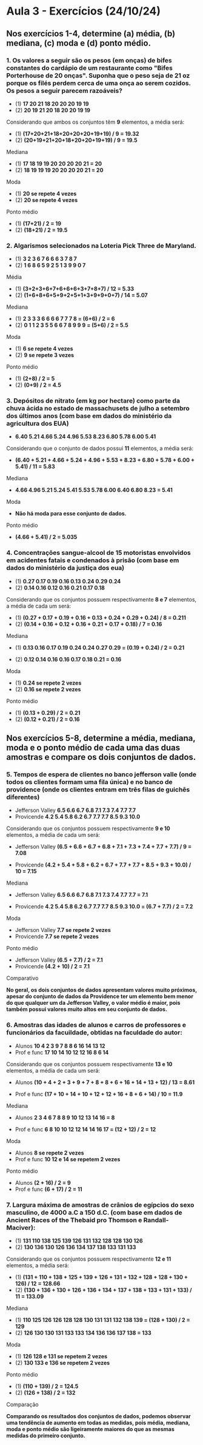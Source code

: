 # Aula 3 - Exercícios (24/10/24)

## Nos exercícios 1-4, determine (a) média, (b) mediana, (c) moda e (d) ponto médio.

### 1. Os valores a seguir são os pesos (em onças) de bifes constantes do cardápio de um restaurante como "Bifes Porterhouse de 20 onças". Suponha que o peso seja de 21 oz porque os filés perdem cerca de uma onça ao serem cozidos. Os pesos a seguir parecem razoáveis?

- (1) **17 20 21 18 20 20 20 19 19**
- (2) **20 19 21 20 18 20 20 19 19**

Considerando que ambos os conjuntos têm **9** elementos, a média será:

- (1) **(17+20+21+18+20+20+20+19+19) / 9 = 19.32**
- (2) **(20+19+21+20+18+20+20+19+19) / 9 = 19.5**

Mediana

- (1) **17 18 19 19 20 20 20 20 21 = 20**
- (2) **18 19 19 19 20 20 20 20 21 = 20**

Moda

- (1) **20 se repete 4 vezes**
- (2) **20 se repete 4 vezes**

Ponto médio

- (1) **(17+21) / 2 = 19**
- (2) **(18+21) / 2 = 19.5**

### 2. Algarismos selecionados na Loteria Pick Three de Maryland.

- (1) **3 2 3 6 7 6 6 6 3 7 8 7**
- (2) **1 6 8 6 5 9 2 5 1 3 9 9 0 7**

Média

- (1) **(3+2+3+6+7+6+6+6+3+7+8+7) / 12 = 5.33**
- (2) **(1+6+8+6+5+9+2+5+1+3+9+9+0+7) / 14 = 5.07**

Mediana

- (1) **2 3 3 3 6 6 6 6 7 7 7 8 = (6+6) / 2 = 6**
- (2) **0 1 1 2 3 5 5 6 6 7 8 9 9 9 = (5+6) / 2 = 5.5**

Moda

- (1) **6 se repete 4 vezes**
- (2) **9 se repete 3 vezes**

Ponto médio

- (1) **(2+8) / 2 = 5**
- (2) **(0+9) / 2 = 4.5**

### 3. Depósitos de nitrato (em kg por hectare) como parte da chuva ácida no estado de massachusets de julho a setembro dos últimos anos (com base em dados do ministério da agricultura dos EUA)

- **6.40 5.21 4.66 5.24 4.96 5.53 8.23 6.80 5.78 6.00 5.41**

Considerando que o conjunto de dados possui **11** elementos, a média será:

- **(6.40 + 5.21 + 4.66 + 5.24 + 4.96 + 5.53 + 8.23 + 6.80 + 5.78 + 6.00 + 5.41) / 11 = 5.83**

Mediana

- **4.66 4.96 5.21 5.24 5.41 5.53 5.78 6.00 6.40 6.80 8.23 = 5.41**

Moda

- **Não há moda para esse conjunto de dados.**

Ponto médio

- **(4.66 + 5.41) / 2 = 5.035**

### 4. Concentrações sangue-alcool de 15 motoristas envolvidos em acidentes fatais e condenados à prisão (com base em dados do ministério da justiça dos eua)

- (1) **0.27 0.17 0.19 0.16 0.13 0.24 0.29 0.24**
- (2) **0.14 0.16 0.12 0.16 0.21 0.17 0.18**

Considerando que os conjuntos possuem respectivamente **8 e 7** elementos, a média de cada um será:

- (1) **(0.27 + 0.17 + 0.19 + 0.16 + 0.13 + 0.24 + 0.29 + 0.24) / 8 = 0.211**
- (2) **(0.14 + 0.16 + 0.12 + 0.16 + 0.21 + 0.17 + 0.18) / 7 = 0.16**

Mediana

- (1) **0.13 0.16 0.17 0.19 0.24 0.24 0.27 0.29 = (0.19 + 0.24) / 2 = 0.21**

- (2) **0.12 0.14 0.16 0.16 0.17 0.18 0.21 = 0.16**

Moda

- (1) **0.24 se repete 2 vezes**
- (2) **0.16 se repete 2 vezes**

Ponto médio

- (1) **(0.13 + 0.29) / 2 = 0.21**
- (2) **(0.12 + 0.21) / 2 = 0.16**

## Nos exercícios 5-8, determine a média, mediana, moda e o ponto médio de cada uma das duas amostras e compare os dois conjuntos de dados.

### 5. Tempos de espera de clientes no banco jefferson valle (onde todos os clientes formam uma fila única) e no banco de providence (onde os clientes entram em três filas de guichês diferentes)

- Jefferson Valley **6.5 6.6 6.7 6.8 7.1 7.3 7.4 7.7 7.7**
- Provicende **4.2 5.4 5.8 6.2 6.7 7.7 7.7 8.5 9.3 10.0**

Considerando que os conjuntos possuem respectivamente **9 e 10** elementos, a média de cada um será:

- Jefferson Valley **(6.5 + 6.6 + 6.7 + 6.8 + 7.1 + 7.3 + 7.4 + 7.7 + 7.7) / 9 = 7.08**

- Provicende **(4.2 + 5.4 + 5.8 + 6.2 + 6.7 + 7.7 + 7.7 + 8.5 + 9.3 + 10.0) / 10 = 7.15**

Mediana

- Jefferson Valley **6.5 6.6 6.7 6.8 7.1 7.3 7.4 7.7 7.7 = 7.1**

- Provicende **4.2 5.4 5.8 6.2 6.7 7.7 7.7 8.5 9.3 10.0 = (6.7 + 7.7) / 2 = 7.2**

Moda

- Jefferson Valley **7.7 se repete 2 vezes**
- Provicende **7.7 se repete 2 vezes**

Ponto médio

- Jefferson Valley **(6.5 + 7.7) / 2 = 7.1**
- Provicende **(4.2 + 10) / 2 = 7.1**

Comparativo

**No geral, os dois conjuntos de dados apresentam valores muito próximos, apesar do conjunto de dados da Providence ter um elemento bem menor do que qualquer um da Jefferson Valley, o valor médio é maior, pois também possui valores muito altos em seu conjunto de dados.**

### 6. Amostras das idades de alunos e carros de professores e funcionários da facuildade, obtidas na faculdade do autor:

- Alunos **10 4 2 3 9 7 8 8 6 16 14 13 12**
- Prof e func **17 10 14 10 12 12 16 8 6 14**

Considerando que os conjuntos possuem respectivamente **13 e 10** elementos, a média de cada um será:

- Alunos **(10 + 4 + 2 + 3 + 9 + 7 + 8 + 8 + 6 + 16 + 14 + 13 + 12) / 13 = 8.61**

- Prof e func **(17 + 10 + 14 + 10 + 12 + 12 + 16 + 8 + 6 + 14) / 10 = 11.9**

Mediana

- Alunos **2 3 4 6 7 8 8 9 10 12 13 14 16 = 8**

- Prof e func **6 8 10 10 12 12 14 14 16 17 = (12 + 12) / 2 = 12**

Moda

- Alunos **8 se repete 2 vezes**
- Prof e func **10 12 e 14 se repetem 2 vezes**

Ponto médio

- Alunos **(2 + 16) / 2 = 9**
- Prof e func **(6 + 17) / 2 = 11**

### 7. Largura máxima de amostras de crânios de egípcios do sexo masculino, de 4000 a.C a 150 d.C. (com base em dados de Ancient Races of the Thebaid pro Thomson e Randall-Maciver):

- (1) **131 110 138 125 139 126 131 132 128 128 130 126**
- (2) **130 136 130 126 136 134 137 138 133 131 133**

Considerando que os conjuntos possuem respectivamente **12 e 11** elementos, a média será:

- (1) **(131 + 110 + 138 + 125 + 139 + 126 + 131 + 132 + 128 + 128 + 130 + 126) / 12 = 128.66**
- (2) **(130 + 136 + 130 + 126 + 136 + 134 + 137 + 138 + 133 + 131 + 133) / 11 = 133.09**

Mediana

- (1) **110 125 126 126 128 128 130 131 131 132 138 139 = (128 + 130) / 2 = 129**
- (2) **126 130 130 131 133 133 134 136 136 137 138 = 133**

Moda

- (1) **126 128 e 131 se repetem 2 vezes**
- (2) **130 133 e 136 se repetem 2 vezes**

Ponto médio

- (1) **(110 + 139) / 2 = 124.5**
- (2) **(126 + 138) / 2 = 132**

Comparação

**Comparando os resultados dos conjuntos de dados, podemos observar uma tendência de aumento em todas as medidas, pois média, mediana, moda e ponto médio são ligeiramente maiores do que as mesmas medidas do primeiro conjunto.**
